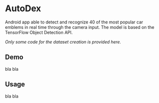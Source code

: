 # AutoDex
Android app able to detect and recognize 40 of the most popular car emblems in real time through the
camera input. The model is based on the TensorFlow Object Detection API.  
  
*Only some code for the dataset creation is provided here.*

## Demo
bla bla  

## Usage
bla bla
